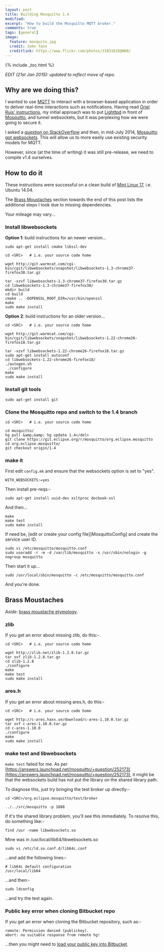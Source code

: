 ```yaml
---
layout: post
title: Building Mosquitto 1.4
modified:
excerpt: "How to build the Mosquitto MQTT broker."
comments: true
tags: [general]
image:
  feature: mosquito.jpg
  credit: John Tann
  creditlink: https://www.flickr.com/photos/31031835@N08/
---
```


{% include _toc.html %}

*EDIT (21st Jan 2015): updated to reflect move of repo.*


## Why are we doing this?

I wanted to use [MQTT][MQTT] to interact with a browser-based application in order to deliver real-time interactions such as notifications. Having read [Oriel Ruis' instructions][OrielRuisPost], my initial approach was to put [Lighttpd][Lighttpd] in front of [Mosquitto][Mosquitto], and tunnel websockets, but it was perplexing how we were going to secure it.

I asked a [question on StackOverflow][StackoverflowQuestion] and then, in mid-July 2014, [Mosquitto got websockets][MosquittoWebsockets]. This will allow us to more easily use existing security models for MQTT.

However, since (at the time of writing) it was still pre-release, we need to compile v1.4 ourselves.


## How to do it

These instructions were successful on a clean build of [Mint Linux 17][LinuxMint], i.e. Ubuntu 14.04.

The [Brass Moustaches](#brass-moustaches) section towards the end of this post lists the additional steps I took due to missing dependencies.

Your mileage may vary...

### Install libwebsockets

**Option 1**: build instructions for an newer version...

    sudo apt-get install cmake libssl-dev
    
    cd <SRC>   # i.e. your source code home
    
    wget http://git.warmcat.com/cgi-bin/cgit/libwebsockets/snapshot/libwebsockets-1.3-chrome37-firefox30.tar.gz
    
    tar -xzvf libwebsockets-1.3-chrome37-firefox30.tar.gz
    cd libwebsockets-1.3-chrome37-firefox30/
    mkdir build
    cd build
    cmake .. -DOPENSSL_ROOT_DIR=/usr/bin/openssl
    make
    sudo make install
    
**Option 2**: build instructions for an older version...

    cd <SRC>   # i.e. your source code home
    
    wget http://git.warmcat.com/cgi-bin/cgit/libwebsockets/snapshot/libwebsockets-1.22-chrome26-firefox18.tar.gz
    
    tar -xzvf libwebsockets-1.22-chrome26-firefox18.tar.gz
    sudo apt-get install autoconf
    cd libwebsockets-1.22-chrome26-firefox18/
    ./autogen.sh
     ./configure
    make
    sudo make install
    
### Install git tools

    sudo apt-get install git    

### Clone the Mosquitto repo and switch to the 1.4 branch

    cd <SRC>   # i.e. your source code home
    
    cd mosquitto/
    hg pull &amp;&amp; hg update 1.4</del>
    git clone https://git.eclipse.org/r/mosquitto/org.eclipse.mosquitto
    cd org.eclipse.mosquitto/
    git checkout origin/1.4
    
### make it

First edit `config.mk` and ensure that the websockets option is set to "yes".

    WITH_WEBSOCKETS:=yes
    
Then install pre-reqs:-

    sudo apt-get install uuid-dev xsltproc docbook-xsl
    
And then...

    make
    make test
    sudo make install
    
If need be, [edit or create your config file]]MosquittoConfig] and create the service user ID.

    sudo vi /etc/mosquitto/mosquitto.conf
    sudo useradd -r -m -d /var/lib/mosquitto -s /usr/sbin/nologin -g nogroup mosquitto
    
Then start it up...

    sudo /usr/local/sbin/mosquitto -c /etc/mosquitto/mosquitto.conf
    
And you're done.


## Brass Moustaches

*Aside*: [brass moustache etymology](/2014/07/25/brass-moustache).


### zlib

If you get an error about missing zlib, do this:-

    cd <SRC>   # i.e. your source code home
    
    wget http://zlib.net/zlib-1.2.8.tar.gz
    tar xvf zlib-1.2.8.tar.gz
    cd zlib-1.2.8
    ./configure
    make
    make test
    sudo make install

    
### ares.h

If you get an error about missing ares.h, do this:-

    cd <SRC>   # i.e. your source code home
    
    wget http://c-ares.haxx.se/download/c-ares-1.10.0.tar.gz
    tar xvf c-ares-1.10.0.tar.gz
    cd c-ares-1.10.0
    ./configure
    make
    sudo make install


### make test and libwebsockets

`make test` failed for me. As per [https://answers.launchpad.net/mosquitto/+question/252173](https://answers.launchpad.net/mosquitto/+question/252173), it might be that the websockets build has not put the library on the shared library path.

To diagnose this, just try bringing the test broker up directly:-

    cd <SRC>/org.eclipse.mosquitto/test/broker

    ../../src/mosquitto -p 1888
    
If it's the shared library problem, you'll see this immediately. To resolve this, do something like:-

    find /usr -name libwebsockets.so
    
Mine was in /usr/local/lib64/libwebsockets.so

    sudo vi /etc/ld.so.conf.d/lib64c.conf
    
...and add the following lines:-

    # lib64c default configuration
    /usr/local/lib64
    
...and then:-

    sudo ldconfig
    
...and try the test again.


### Public key error when cloning Bitbucket repo

If you get an error when cloning the Bitbucket repository, such as:-

    remote: Permission denied (publickey).
    abort: no suitable response from remote hg!    

...then you might need to [load your public key into Bitbucket][LoadPublicKey].



[MQTT]: http://mqtt.org/
[OrielRuisPost]: http://oriolrius.cat/blog/2013/09/25/server-send-push-notifications-to-client-browser-without-polling/
[Lighttpd]: http://www.lighttpd.net
[Mosquitto]: http://mosquitto.org/
[StackOverflowQuestion]: http://stackoverflow.com/questions/24488512/how-to-secure-mqtt-over-websockets
[MosquittoWebsockets]: http://jpmens.net/2014/07/03/the-mosquitto-mqtt-broker-gets-websockets-support
[LinuxMint]: http://www.linuxmint.com
[BrassMoustaches]: /2014/07/25/brass-moustache
[MosquittoConfig]: http://mosquitto.org/man/mosquitto-conf-5.html
[BrassMoustacheDef]: /2014/07/25/brass-moustache
[LoadPublicKey]: https://confluence.atlassian.com/display/BITBUCKET/Troubleshoot+SSH+Issues#TroubleshootSSHIssues-Permissiondenied(publickey)orNosuitableresponsefromremote